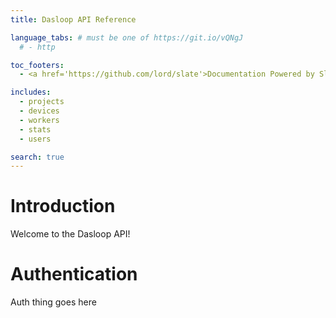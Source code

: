 ```yaml
---
title: Dasloop API Reference

language_tabs: # must be one of https://git.io/vQNgJ
  # - http

toc_footers:
  - <a href='https://github.com/lord/slate'>Documentation Powered by Slate</a>

includes:
  - projects
  - devices
  - workers
  - stats
  - users

search: true
---
```


# Introduction

Welcome to the Dasloop API!

# Authentication

Auth thing goes here